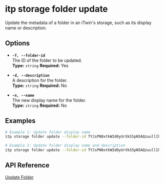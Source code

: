 # itp storage folder update

Update the metadata of a folder in an iTwin's storage, such as its display name or description.

## Options

- **`-f, --folder-id`**  
  The ID of the folder to be updated.  
  **Type:** `string` **Required:** Yes

- **`-d, --description`**  
  A description for the folder.  
  **Type:** `string` **Required:** No

- **`-n, --name`**  
  The new display name for the folder.  
  **Type:** `string` **Required:** No

## Examples

```bash
# Example 1: Update folder display name
itp storage folder update --folder-id TYJsPN0xtkWId0yUrXkS5pN5AQzuullIkxz5aDnDJSI --name "Updated Project Documents"

# Example 2: Update folder display name and description
itp storage folder update --folder-id TYJsPN0xtkWId0yUrXkS5pN5AQzuullIkxz5aDnDJSI --name "Updated Design Files" --description "Folder containing updated design documents"
```

## API Reference

[Update Folder](https://developer.bentley.com/apis/storage/operations/update-folder/)